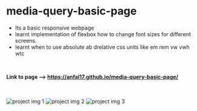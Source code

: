 ﻿# media-query-basic-page
 <ul>
  <li> Its a basic responsive webpage</li>
  <li> learnt implementation of flexbox how to change font sizes for different screens.</li>
  <li>learnt when to use absolute ab drelative css units like em rem vw vwh wtc</li>
 </ul>
 
 <br>
 
 <b>Link to page --> https://anfal17.github.io/media-query-basic-page/ </b>

 <br><br>
![project img 1](https://user-images.githubusercontent.com/92685449/220732844-354eccb7-50ee-46e2-bf75-23aa4ddad717.png)
![project img 2](https://user-images.githubusercontent.com/92685449/220732856-10da2260-5411-4bcb-85ed-20785247d955.png)
![project img 3](https://user-images.githubusercontent.com/92685449/220733072-c87879e9-4b2f-43bc-b663-49b995e5d7d7.png)
